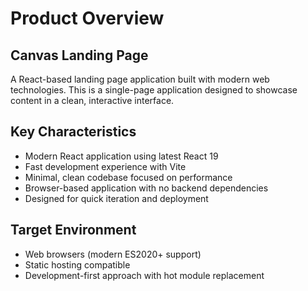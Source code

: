 # Product Overview

## Canvas Landing Page

A React-based landing page application built with modern web technologies. This is a single-page application designed to showcase content in a clean, interactive interface.

## Key Characteristics

- Modern React application using latest React 19
- Fast development experience with Vite
- Minimal, clean codebase focused on performance
- Browser-based application with no backend dependencies
- Designed for quick iteration and deployment

## Target Environment

- Web browsers (modern ES2020+ support)
- Static hosting compatible
- Development-first approach with hot module replacement